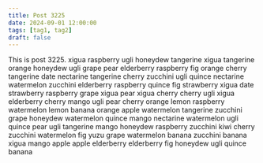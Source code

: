 ```yaml
---
title: Post 3225
date: 2024-09-01 12:00:00
tags: [tag1, tag2]
draft: false
---
```

This is post 3225.
xigua
raspberry
ugli
honeydew
tangerine
xigua
tangerine
orange
honeydew
ugli
grape
pear
elderberry
raspberry
fig
orange
cherry
tangerine
date
nectarine
tangerine
cherry
zucchini
ugli
quince
nectarine
watermelon
zucchini
elderberry
raspberry
quince
fig
strawberry
xigua
date
strawberry
raspberry
grape
xigua
pear
xigua
cherry
cherry
ugli
xigua
elderberry
cherry
mango
ugli
pear
cherry
orange
lemon
raspberry
watermelon
lemon
banana
orange
apple
watermelon
tangerine
zucchini
grape
honeydew
watermelon
quince
mango
nectarine
watermelon
ugli
quince
pear
ugli
tangerine
mango
honeydew
raspberry
zucchini
kiwi
cherry
zucchini
watermelon
fig
yuzu
grape
watermelon
banana
zucchini
banana
xigua
mango
apple
apple
elderberry
elderberry
fig
honeydew
ugli
quince
banana
